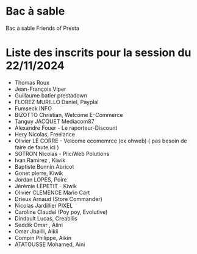 # Bac à sable
Bac à sable Friends of Presta

# Liste des inscrits pour la session du 22/11/2024

- Thomas Roux
- Jean-François Viper
- Guillaume batier prestadown
- FLOREZ MURILLO Daniel, Payplal
- Fumseck INFO
- BIZOTTO Christian, Welcome E-Commerce
- Tanguy JACQUET Mediacom87
- Alexandre Fouer - Le raporteur-Discount
- Hery Nicolas, Freelance
- Olivier LE CORRE - Velcome ecomemrce (ex ohweb) ( pas besoin de faire de faute ici )
- SOTRON Nicolas - PliciWeb Polutions
- Ivan Ramirez , Kiwik
- Baptiste Bonnin Abricot
- Gonet pierre, Kiwik
- Jordan LOPES, Poire
- Jérémie LEPETIT - Kiwik
- Olivier CLEMENCE Mario Cart
- Drieux Arnaud (Store Commander)
- Nicolas Jardillier PIXEL
- Caroline Claudel (Poy poy, Evolutive)
- Dindault Lucas, Creabilis
- Seddik Omar , Aiini
- Omar Jbailli, Aikii
- Compin Philippe, Aikin
- ATATOUSSE Mohamed, Aini
